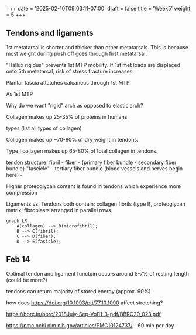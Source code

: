 +++
date = '2025-02-10T09:03:11-07:00'
draft = false
title = 'Week5'
weight = 5
+++

## Tendons and ligaments

1st metatarsal is shorter and thicker than other metatarsals. This is because most weight during push off goes through first metatarsal.

"Hallux rigidus" prevents 1st MTP mobility. If 1st met loads are displaced onto 5th metatarsal, risk of stress fracture increases.

Plantar fascia attatches calcaneus through 1st MTP.

As 1st MTP

Why do we want "rigid" arch as opposed to elastic arch?

Collagen makes up 25-35% of proteins in humans

types (list all types of collagen)

Collagen makes up ~70-80% of dry weight in tendons.

Type I collagen makes up 65-80% of total collagen in tendons.

tendon structure:
fibril - fiber - {primary fiber bundle - secondary fiber bundle} "fascicle" - tertiary fiber bundle (blood vessels and nerves begin here) - 

Higher proteoglycan content is found in tendons which experience more compression

Ligaments vs. Tendons
both contain: collagen fibrils (type I), proteoglycan matrix, fibroblasts arranged in parallel rows.

```mermaid
graph LR
    A(collagen) --> B(microfibril);
    B --> C(fibril);
    C --> D(fiber);
    D --> E(fasicle);
```

## Feb 14

Optimal tendon and ligament functoin occurs around 5-7% of resting length (could be more?)

tendons can return majority of stored energy (approx. 90%)

how does https://doi.org/10.1093/ptj/77.10.1090 affect stretching?

https://bbrc.in/bbrc/2018July-Sep-Vol11-3-pdf/BBRC20_023.pdf

https://pmc.ncbi.nlm.nih.gov/articles/PMC10124737/ - 60 min per day
